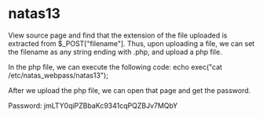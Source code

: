 # natas13

View source page and find that the extension of the file uploaded is extracted from $_POST["filename"]. Thus, upon uploading a file, we can set the filename as any string ending with .php, and upload a php file.

In the php file, we can execute the following code:
echo exec("cat /etc/natas_webpass/natas13");

After we upload the php file, we can open that page and get the password.

Password: jmLTY0qiPZBbaKc9341cqPQZBJv7MQbY